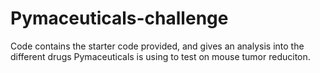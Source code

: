 # Pymaceuticals-challenge
Code contains the starter code provided, and gives an analysis into the different drugs Pymaceuticals
is using to test on mouse tumor reduciton.
